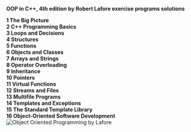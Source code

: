 **OOP in C++, 4th edition by Robert Lafore exercise programs solutions**


**1     The Big Picture    
2       C++ Programming Basics    
3       Loops and Decisions    
4       Structures   
5       Functions    
6       Objects and Classes    
7       Arrays and Strings    
8       Operator Overloading    
9       Inheritance    
10      Pointers    
11      Virtual Functions    
12      Streams and Files    
13      Multifile Programs    
14      Templates and Exceptions    
15      The Standard Template Library    
16      Object-Oriented Software Development**    
![Object Oriented Programming by Lafore](https://user-images.githubusercontent.com/85295120/144726609-76f14622-634e-4477-aec7-838165f3cee7.jpg)
